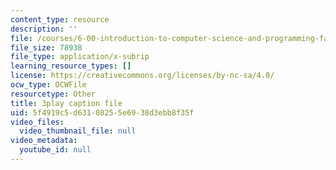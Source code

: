 ```yaml
---
content_type: resource
description: ''
file: /courses/6-00-introduction-to-computer-science-and-programming-fall-2008/5f4919c5d63108255e6938d3ebb8f35f_y81AhLQN-NI.srt
file_size: 78938
file_type: application/x-subrip
learning_resource_types: []
license: https://creativecommons.org/licenses/by-nc-sa/4.0/
ocw_type: OCWFile
resourcetype: Other
title: 3play caption file
uid: 5f4919c5-d631-0825-5e69-38d3ebb8f35f
video_files:
  video_thumbnail_file: null
video_metadata:
  youtube_id: null
---
```


